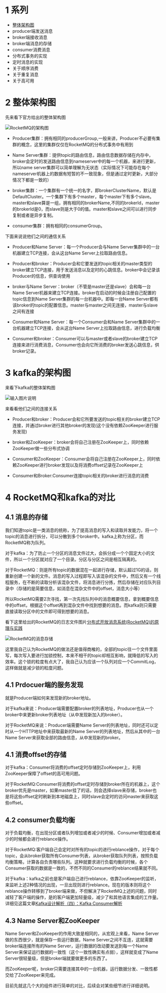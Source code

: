 # 1 系列

-	[整体架构图](https://my.oschina.net/pingpangkuangmo/blog/753742)
-	producer端发送消息
-	broker端接收消息
-	broker端消息的存储
-	consumer消费消息
-	分布式事务的实现
-	定时消息的实现
-	关于顺序消费
-	关于重复消息
-	关于高可用

# 2 整体架构图

先来看下官方给出的整体架构图

![RocketMQ的架构图](https://static.oschina.net/uploads/img/201609/28105945_t8eA.png "RocketMQ的架构图")

-	Producer集群：拥有相同的producerGroup,一般来讲，Producer不必要有集群的概念，这里的集群仅仅在RocketMQ的分布式事务中有用到

-	Name Server集群：提供topic的路由信息，路由信息数据存储在内存中，broker会定时的发送路由信息到nameserver中的每一个机器，来进行更新，所以name server集群可以简单理解为无状态（实际情况下可能存在每个nameserver机器上的数据有短暂的不一致现象，但是通过定时更新，大部分情况下都是一致的）

-	broker集群：一个集群有一个统一的名字，即brokerClusterName，默认是DefaultCluster。一个集群下有多个master，每个master下有多个slave。master和slave算是一组，拥有相同的brokerName,不同的brokerId，master的brokerId是0，而slave则是大于0的值。master和slave之间可以进行同步复制或者是异步复制。

-	consumer集群：拥有相同的consumerGroup。

下面来说说他们之间的通信关系

-	Producer和Name Server：每一个Producer会与Name Server集群中的一台机器建立TCP连接，会从这台Name Server上拉取路由信息。
-	Producer和broker：Producer会和它要发送的topic相关的master类型的broker建立TCP连接，用于发送消息以及定时的心跳信息。broker中会记录该Producer的信息，供查询使用

-	broker与Name Server：broker（不管是master还是slave）会和每一台Name Server机器来建立TCP连接。broker在启动的时候会注册自己配置的topic信息到Name Server集群的每一台机器中。即每一台Name Server都有该broker的topic的配置信息。master与master之间无连接，master与slave之间有连接

-	Consumer和Name Server：每一个Consumer会和Name Server集群中的一台机器建立TCP连接，会从这台Name Server上拉取路由信息，进行负载均衡
-	Consumer和broker：Consumer可以与master或者slave的broker建立TCP连接来进行消费消息，Consumer也会向它所消费的broker发送心跳信息，供broker记录。

# 3 kafka的架构图

来看下kafka的整体架构图

![输入图片说明](https://static.oschina.net/uploads/img/201609/28214348_P48g.png "在这里输入图片标题")

来看看他们之间的连接关系

-	Producer和broker：Producer会和它所要发送的topic相关的broker建立TCP连接，并通过broker进行其他broker的发现(这个没有依赖ZooKeeper进行服务发现)

-	broker和ZooKeeper：broker会将自己注册在ZooKeeper上，同时依赖ZooKeeper做一些分布式协调

-	Consumer和ZooKeeper：Consumer会将自己注册在ZooKeeper上，同时依赖ZooKeeper进行broker发现以及将消费offset记录在ZooKeeper上

-	Consumer和Broker:Consumer连接topic相关的broker进行消息的消费


# 4 RocketMQ和kafka的对比

## 4.1 消息的存储

我们知道topic是一类消息的统称，为了提高消息的写入和读取并发能力，将一个topic的消息进行拆分，可以分散到多个broker中。kafka上称为分区，而RocketMQ称为队列。

对于kafka：为了防止一个分区的消息文件过大，会拆分成一个个固定大小的文件，所以一个分区就对应了一个目录。分区与分区之间是相互隔离的。

对于RocketMQ：则是所有topic的数据混在一起进行存储，默认超过1G的话，则重新创建一个新的文件。消息的写入过程即写入该混杂的文件中，然后又有一个线程服务，在不断的读取分析该混杂文件，将消息进行分拣，然后存储在对应队列目录中（存储的是简要信息，如消息在混杂文件中的offset，消息大小等）

所以RocketMQ需要2次寻找，第一次先找队列中的消息概要信息，拿到概要信息中的offset，根据这个offset再到混杂文件中找到想要的消息。而kafka则只需要直接读取分区中的文件即可得到想要的消息。

看下这里给出的RocketMQ的日志文件图片[分布式开放消息系统(RocketMQ)的原理与实践](http://www.jianshu.com/p/453c6e7ff81c#)

![RocketMQ的消息存储](https://static.oschina.net/uploads/img/201609/29165159_qLL0.png "RocketMQ的消息存储")

这里我自己认为RocketMQ的做法还是值得商榷的，全部的topic往一个文件里面写，每次写入要进行加锁控制，本来不相干的topic却相互影响，就降低的写入的效率。这个锁的粒度有点大了，我自己认为应该一个队列对应一个CommitLog，这样做就是减少锁的粒度问题。

## 4.1 Prdocuer端的服务发现

就是Producer端如何来发现新的broker地址。

对于kafka来说：Producer端需要配置broker的列表地址，Producer也从一个broker中来更新broker列表地址（从中发现新加入的broker）。

对于RocketMQ来说：Producer端需要Name Server的列表地址，同时还可以定时从一个HTTP地址中来获取最新的Name Server的列表地址，然后从其中的一台Name Server来获取全部的路由信息，从中发现新的broker。

## 4.1 消费offset的存储

对于kafka：Consumer将消费的offset定时存储到ZooKeeper上，利用ZooKeeper保障了offset的高可用问题。

对于RocketMQ:Consumer将消费的offset定时存储到broker所在的机器上，这个broker优先是master，如果master挂了的话，则会选择slave来存储，broker也是将这些offset定时刷新到本地磁盘上，同时slave会定时的访问master来获取这些offset。

## 4.2 consumer负载均衡

对于负载均衡，在出现分区或者队列增加或者减少的时候、Consumer增加或者减少的时候都会进行reblance操作。

对于RocketMQ:客户端自己会定时对所有的topic的进行reblance操作，对于每个topic，会从broker获取所有Consumer列表，从broker获取队列列表，按照负载均衡策略，计算各自负责哪些队列。这种就要求进行负载均衡的时候，各个Consumer获取的数据是一致的，不然不同的Consumer的reblance结果就不同。

对于kafka：kafka之前也是客户端自己进行reblance，依靠ZooKeeper的监听，来监听上述2种情况的出现，一旦出现则进行reblance。现在的版本则将这个reblance操作转移到了broker端来做，不但解决了RocketMQ上述的问题，同时减轻了客户端的操作，是的客户端更加轻量级，减少了和其他语言集成的工作量。详细见这篇文章[Kafka设计解析（四）：Kafka Consumer解析](http://www.infoq.com/cn/articles/kafka-analysis-part-4)

## 4.3 Name Server和ZooKeeper

Name Server和ZooKeeper的作用大致是相同的，从宏观上来看，Name Server做的东西很少，就是保存一些运行数据，Name Server之间不互连，这就需要broker端连接所有的Name Server，运行数据的改动要发送到每一个Name Server来保证运行数据的一致性（这个一致性确实有点弱），这样就变成了Name Server很轻量级，但是broker端就要做更多的东西了。

而ZooKeeper呢，broker只需要连接其中的一台机器，运行数据分发、一致性都交给了ZooKeeper来完成。

目前先就这几个大的组件进行简单的对比，后续会对某些细节进行详细说明。

